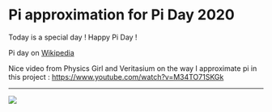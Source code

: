 # Pi approximation for Pi Day 2020

Today is a special day ! Happy Pi Day !

Pi day on [Wikipedia](https://en.wikipedia.org/wiki/Pi_Day)

Nice video from Physics Girl and Veritasium on the way I approximate pi in this project : https://www.youtube.com/watch?v=M34TO71SKGk

****
![](https://media.giphy.com/media/gEK057txQ3Kz6/giphy.gif)